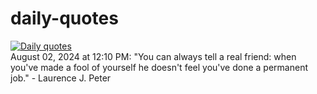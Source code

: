 # daily-quotes
[![Daily quotes](https://github.com/ceepu8/daily-quotes/actions/workflows/daily-quote.yml/badge.svg)](https://github.com/ceepu8/daily-quotes/actions/workflows/daily-quote.yml)<br/>
August 02, 2024 at 12:10 PM: "You can always tell a real friend: when you've made a fool of yourself he doesn't feel you've done a permanent job." - Laurence J. Peter
